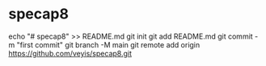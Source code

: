 # specap8
echo "# specap8" >> README.md
git init
git add README.md
git commit -m "first commit"
git branch -M main
git remote add origin https://github.com/veyis/specap8.git